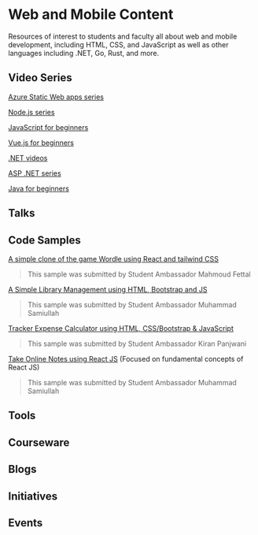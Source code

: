 # Web and Mobile Content

Resources of interest to students and faculty all about web and mobile development, including HTML, CSS, and JavaScript as well as other languages including .NET, Go, Rust, and more.

## Video Series

[Azure Static Web apps series](https://www.youtube.com/watch?v=w-tLZjO6XMc&list=PLlrxD0HtieHgMPeBaDQFx9yNuFxx6S1VG)

[Node.js series](https://www.youtube.com/watch?v=FeJVdCz_uco&list=PLlrxD0HtieHje-_287YJKhY8tDeSItwtg)

[JavaScript for beginners](https://www.youtube.com/watch?v=_EDM5aPVLmo&list=PLlrxD0HtieHhW0NCG7M536uHGOtJ95Ut2)

[Vue.js for beginners](https://www.youtube.com/watch?v=LnngsOg014Y&list=PLlrxD0HtieHh33qHLWEN9uv43ie17lYqA)

[.NET videos](https://dotnet.microsoft.com/learn/videos)

[ASP .NET series](https://www.youtube.com/watch?v=lE8NdaX97m0&list=PLdo4fOcmZ0oW8nviYduHq7bmKode-p8Wy)

[Java for beginners](https://www.youtube.com/watch?v=6DwfzBOnyBI&list=PLlrxD0HtieHgX3ExVDMlKjdN8LJsks2CM)

## Talks

## Code Samples
[A simple clone of the game Wordle using React and tailwind CSS](https://github.com/MahmoudFettal/wordle)
> This sample was submitted by Student Ambassador Mahmoud Fettal

[A Simple Library Management using HTML, Bootstrap and JS](https://github.com/samipak458/Simple-Library-Managment)
> This sample was submitted by Student Ambassador Muhammad Samiullah

[Tracker Expense Calculator using HTML, CSS/Bootstrap & JavaScript](https://github.com/KiranAminPanjwani/Tracker-Expense-Calculator)
> This sample was submitted by Student Ambassador Kiran Panjwani

[Take Online Notes using React JS](https://github.com/samipak458/Take-Online-Notes) (Focused on fundamental concepts of React JS)
> This sample was submitted by Student Ambassador Muhammad Samiullah

## Tools

## Courseware

## Blogs

## Initiatives

## Events
